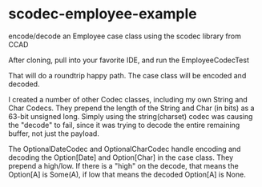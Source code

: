 scodec-employee-example
=======================

encode/decode an Employee case class using the scodec library from CCAD

After cloning, pull into your favorite IDE, and run the EmployeeCodecTest

That will do a roundtrip happy path. The case class will be encoded and decoded.

I created a number of other Codec classes, including my own String and Char
Codecs. They prepend the length of the String and Char (in bits) as a 63-bit
unsigned long. Simply using the string(charset) codec was causing the "decode"
to fail, since it was trying to decode the entire remaining buffer, not just the
payload.

The OptionalDateCodec and OptionalCharCodec handle encoding and decoding the
Option[Date] and Option[Char] in the case class. They prepend a high/low. If
there is a "high" on the decode, that means the Option[A] is Some(A), if low
that means the decoded Option[A] is None.
